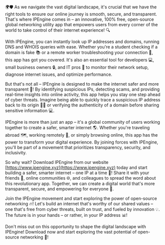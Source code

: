 🌍🛡️ As we navigate the vast digital landscape, it's crucial that we have the right tools to ensure our online journey is smooth, secure, and transparent. That's where IPEngine comes in – an innovative, 100% free, open-source global networking utility app that empowers users from every corner of the world to take control of their internet experience! 🔍

With IPEngine, you can instantly look up IP addresses and domains, running DNS and WHOIS queries with ease. Whether you're a student checking if a domain is fake 📚 or a remote worker troubleshooting your connection 🏢, this app has got you covered. It's also an essential tool for developers 💻, small business owners 🔒, and IT pros 👥 to monitor their network setup, diagnose internet issues, and optimize performance.

But that's not all – IPEngine is designed to make the internet safer and more transparent 🚀! By identifying suspicious IPs, detecting scams, and providing real-time insights into online activity, this app helps you stay one step ahead of cyber threats. Imagine being able to quickly trace a suspicious IP address back to its origin 👮‍♂️ or verifying the authenticity of a domain before sharing sensitive information 💻.

IPEngine is more than just an app – it's a global community of users working together to create a safer, smarter internet 🌎. Whether you're traveling abroad 🗺️, working remotely 🏢, or simply browsing online, this app has the power to transform your digital experience. By joining forces with IPEngine, you'll be part of a movement that prioritizes transparency, security, and inclusivity.

So why wait? Download IPEngine from our website [https://www.ipengine.xyz](https://www.ipengine.xyz) today and start building a safer, smarter internet – one IP at a time 🔩! Share it with your friends 👫, online communities 🌐, and colleagues to spread the word about this revolutionary app. Together, we can create a digital world that's more transparent, secure, and empowering for everyone 🌈.

Join the IPEngine movement and start exploring the power of open-source networking 🔥! Let's build an internet that's worthy of our shared values – one that's free from cyber threats, built on trust, and fueled by innovation 💡. The future is in your hands – or rather, in your IP address 📊!

Don't miss out on this opportunity to shape the digital landscape with IPEngine! Download now and start exploring the vast potential of open-source networking 🚀!